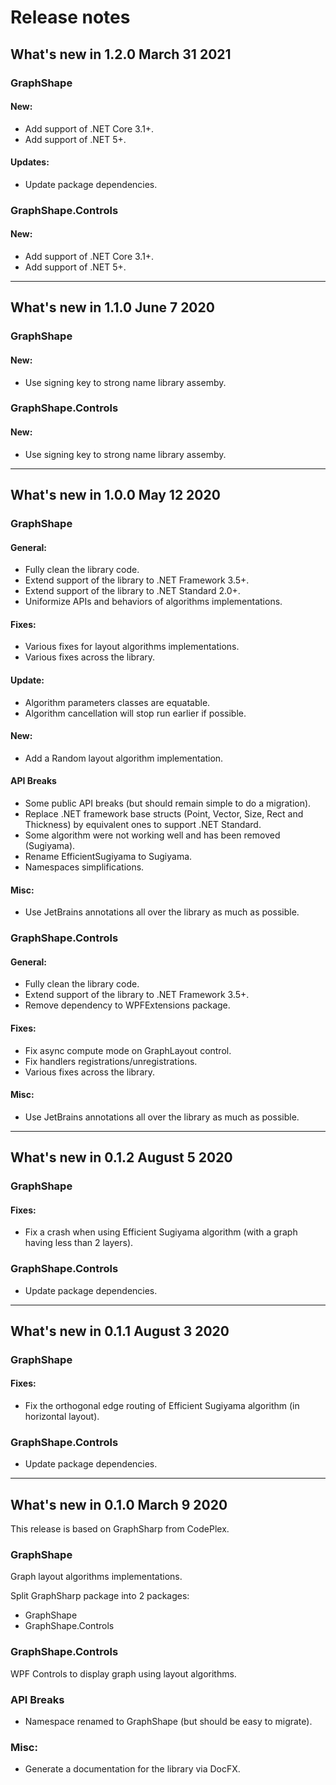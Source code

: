 # Release notes

## What's new in 1.2.0 March 31 2021

### GraphShape

#### New:
* Add support of .NET Core 3.1+.
* Add support of .NET 5+.

#### Updates:
* Update package dependencies.

### GraphShape.Controls

#### New:
* Add support of .NET Core 3.1+.
* Add support of .NET 5+.

---

## What's new in 1.1.0 June 7 2020

### GraphShape

#### New:
* Use signing key to strong name library assemby.

### GraphShape.Controls

#### New:
* Use signing key to strong name library assemby.

---

## What's new in 1.0.0 May 12 2020

### GraphShape

#### General:
* Fully clean the library code.
* Extend support of the library to .NET Framework 3.5+.
* Extend support of the library to .NET Standard 2.0+.
* Uniformize APIs and behaviors of algorithms implementations.

#### Fixes:
* Various fixes for layout algorithms implementations.
* Various fixes across the library.

#### Update:
* Algorithm parameters classes are equatable.
* Algorithm cancellation will stop run earlier if possible.

#### New:
* Add a Random layout algorithm implementation.

#### API Breaks
* Some public API breaks (but should remain simple to do a migration).
* Replace .NET framework base structs (Point, Vector, Size, Rect and Thickness) by equivalent ones to support .NET Standard.
* Some algorithm were not working well and has been removed (Sugiyama).
* Rename EfficientSugiyama to Sugiyama.
* Namespaces simplifications.

#### Misc:
* Use JetBrains annotations all over the library as much as possible.

### GraphShape.Controls

#### General:
* Fully clean the library code.
* Extend support of the library to .NET Framework 3.5+.
* Remove dependency to WPFExtensions package.

#### Fixes:
* Fix async compute mode on GraphLayout control.
* Fix handlers registrations/unregistrations.
* Various fixes across the library.

#### Misc:
* Use JetBrains annotations all over the library as much as possible.

---

## What's new in 0.1.2 August 5 2020

### GraphShape

#### Fixes:
* Fix a crash when using Efficient Sugiyama algorithm (with a graph having less than 2 layers).

### GraphShape.Controls

* Update package dependencies.

---

## What's new in 0.1.1 August 3 2020

### GraphShape

#### Fixes:
* Fix the orthogonal edge routing of Efficient Sugiyama algorithm (in horizontal layout).

### GraphShape.Controls

* Update package dependencies.

---

## What's new in 0.1.0 March 9 2020

This release is based on GraphSharp from CodePlex.

### GraphShape

Graph layout algorithms implementations.

Split GraphSharp package into 2 packages:
- GraphShape
- GraphShape.Controls

### GraphShape.Controls

WPF Controls to display graph using layout algorithms.

### API Breaks
* Namespace renamed to GraphShape (but should be easy to migrate).

### Misc:
* Generate a documentation for the library via DocFX.